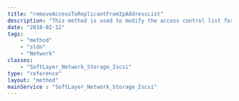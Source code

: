 ```yaml
---
title: "removeAccessToReplicantFromIpAddressList"
description: "This method is used to modify the access control list for this Storage replica volume.  The SoftLayer_Network_Subnet_IpAddress objects which have been allowed access to this storage will be listed in the allowedIpAddresses property of this storage replica volume. "
date: "2018-02-12"
tags:
    - "method"
    - "sldn"
    - "Network"
classes:
    - "SoftLayer_Network_Storage_Iscsi"
type: "reference"
layout: "method"
mainService : "SoftLayer_Network_Storage_Iscsi"
---
```

